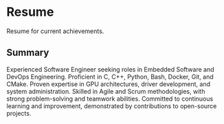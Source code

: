 # Resume
Resume for current achievements.

## Summary
Experienced Software Engineer seeking roles in Embedded Software and DevOps Engineering. Proficient in C, C++, Python, Bash, Docker, Git, and CMake. 
Proven expertise in GPU architectures, driver development, and system administration. 
Skilled in Agile and Scrum methodologies, with strong problem-solving and teamwork abilities. Committed to continuous learning and improvement, demonstrated by contributions to open-source projects.